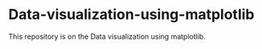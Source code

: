 # Data-visualization-using-matplotlib
This repository is on the Data visualization using matplotlib.
